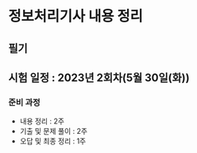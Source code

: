 # 정보처리기사 내용 정리

## 필기
시험 일정 : 2023년 2회차(5월 30일(화))
------------------

### 준비 과정
 - 내용 정리 : 2주
 - 기출 및 문제 풀이 : 2주
 - 오답 및 최종 정리 : 1주

